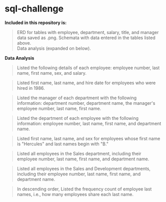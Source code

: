# sql-challenge

**Included in this repository is:**
 > ERD for tables with employee, department, salary, title, and manager data saved as .png.
 > Schemata with data entered in the tables listed above.  
 > Data analysis (expanded on below).  

**Data Analysis**

> Listed the following details of each employee: employee number, last name, first name, sex, and salary.

> Listed first name, last name, and hire date for employees who were hired in 1986.

> Listed the manager of each department with the following information: department number, department name, the manager's employee number, last name, first name.

> Listed the department of each employee with the following information: employee number, last name, first name, and department name.

> Listed first name, last name, and sex for employees whose first name is "Hercules" and last names begin with "B."

> Listed all employees in the Sales department, including their employee number, last name, first name, and department name.

> Listed all employees in the Sales and Development departments, including their employee number, last name, first name, and department name.

> In descending order, Listed the frequency count of employee last names, i.e., how many employees share each last name.
